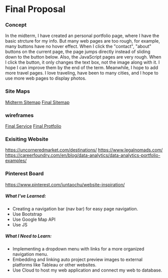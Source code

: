 # Final Proposal

### Concept
In the midterm, I have created an personal portfolio page, where I have the basic strcture for my info. But many web pages are too rough, for example, many buttons have no hover effect. When I click the "contact", "about" buttons on the current page, the page jumps directly instead of sliding down to the button below. Also, the JavaScript pages are very rough. When I click the button, it only changes the text box, not the image along with it. I hope I can improve them by the end of the term. Meanwhile, I hope to add more travel pages. I love traveling, have been to many cities, and I hope to use more web pages to display photos.

### Site Maps
[Midterm Sitemap](./Final_Proposal_Image/Web_Midterm.png)
[Final Sitemap](./Final_Proposal_Image/Web_Final.png)

### wireframes
[Final Service](./Final_Proposal_Image/Final_Service.jpg)
[Final Protfolio](./Final_Proposal_Image/Final_Protfolio.jpg)


### Exisiting Website
https://uncorneredmarket.com/destinations/
https://www.legalnomads.com/
https://careerfoundry.com/en/blog/data-analytics/data-analytics-portfolio-examples/


### Pinterest Board
https://www.pinterest.com/juntaochu/website-inspiration/

##### What I've Learned:

- Creating a navigation bar (nav bar) for easy page navigation.
- Use Bootstrap
- Use Google Map API
- Use JS

#####  What I Need to Learn:

- Implementing a dropdown menu with links for a more organized navigation menu.
- Embedding and linking auto project preview images to external platforms like Tableau or other websites.
- Use Cloud to host my web application and connect my web to database.